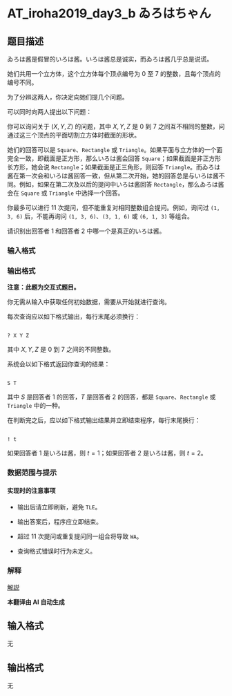 # AT_iroha2019_day3_b ゐろはちゃん

## 题目描述

ゐろは酱是假冒的いろは酱。いろは酱总是诚实，而ゐろは酱几乎总是说谎。

她们共用一个立方体，这个立方体每个顶点编号为 $0$ 至 $7$ 的整数，且每个顶点的编号不同。

为了分辨这两人，你决定向她们提几个问题。

可以同时向两人提出以下问题：

你可以询问关于 $(X, Y, Z)$ 的问题，其中 $X, Y, Z$ 是 $0$ 到 $7$ 之间互不相同的整数，问通过这三个顶点的平面切割立方体时截面的形状。

她们的回答可以是 `Square`、`Rectangle` 或 `Triangle`。如果平面与立方体的一个面完全一致，即截面是正方形，那么いろは酱会回答 `Square`；如果截面是非正方形长方形，她会说 `Rectangle`；如果截面是正三角形，则回答 `Triangle`。而ゐろは酱在第一次会和いろは酱回答一致，但从第二次开始，她的回答总是与いろは酱不同。例如，如果在第二次及以后的提问中いろは酱回答 `Rectangle`，那么ゐろは酱会在 `Square` 或 `Triangle` 中选择一个回答。

你最多可以进行 $11$ 次提问，但不能重复对相同整数组合提问。例如，询问过 `(1, 3, 6)` 后，不能再询问 `(1, 3, 6)`、`(3, 1, 6)` 或 `(6, 1, 3)` 等组合。

请识别出回答者 $1$ 和回答者 $2$ 中哪一个是真正的いろは酱。

### 输入格式

### 输出格式

**注意：此题为交互式题目。**

你无需从输入中获取任何初始数据，需要从开始就进行查询。

每次查询应以如下格式输出，每行末尾必须换行：

```
? X Y Z
```

其中 $X, Y, Z$ 是 $0$ 到 $7$ 之间的不同整数。

系统会以如下格式返回你查询的结果：

```
S T
```

其中 $S$ 是回答者 $1$ 的回答，$T$ 是回答者 $2$ 的回答，都是 `Square`、`Rectangle` 或 `Triangle` 中的一种。

在判断完之后，应以如下格式输出结果并立即结束程序，每行末尾换行：

```
! t
```

如果回答者 $1$ 是いろは酱，则 $t=1$；如果回答者 $2$ 是いろは酱，则 $t=2$。

### 数据范围与提示

#### 实现时的注意事项

- 输出后请立即刷新，避免 `TLE`。
- 输出答案后，程序应立即结束。
- 超过 $11$ 次提问或重复提问同一组合将导致 `WA`。
- 查询格式错误时行为未定义。

### 解释

[解説](https://img.atcoder.jp/iroha2019-day3/editorial-B.pdf)

 **本翻译由 AI 自动生成**

## 输入格式

无

## 输出格式

无